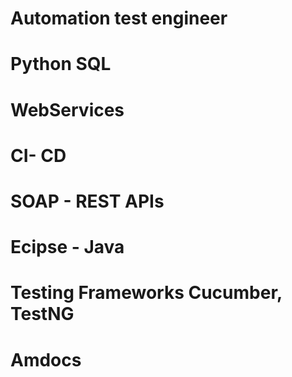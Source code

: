 # Automation test engineer

# Python SQL
# WebServices
# CI- CD
# SOAP - REST APIs
# Ecipse - Java
# Testing Frameworks Cucumber, TestNG


# Amdocs
